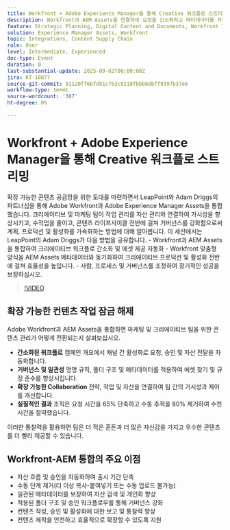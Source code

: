 ```yaml
---
title: Workfront + Adobe Experience Manager을 통해 Creative 워크플로 스트리밍
description: Workfront과 AEM Assets을 연결하여 요청을 간소화하고 메타데이터를 자동화하며 거버넌스를 향상시키고 효율적인 콘텐츠 공급망을 강화하는 방법에 대해 알아봅니다.
feature: Strategic Planning, Digital Content and Documents, Workfront Integrations and Apps
solution: Experience Manager Assets, Workfront
topic: Integrations, Content Supply Chain
role: User
level: Intermediate, Experienced
doc-type: Event
duration: 0
last-substantial-update: 2025-09-02T00:00:00Z
jira: KT-18877
source-git-commit: 91120ff6bfd81c7b3c9218fbbb6dbff9397b37e6
workflow-type: tm+mt
source-wordcount: '307'
ht-degree: 0%

---
```



# Workfront + Adobe Experience Manager을 통해 Creative 워크플로 스트리밍

확장 가능한 콘텐츠 공급망을 위한 토대를 마련하면서 LeapPoint와 Adam Driggs의 파트너십을 통해 Adobe Workfront과 Adobe Experience Manager Assets을 통합했습니다. 크리에이티브 및 마케팅 팀이 작업 관리를 자산 관리와 연결하여 가시성을 향상시키고, 수작업을 줄이고, 콘텐츠 라이프사이클 전반에 걸쳐 거버넌스를 강화함으로써 계획, 프로덕션 및 활성화를 가속화하는 방법에 대해 알아봅니다. 이 세션에서는 LeapPoint의 Adam Driggs가 다음 방법을 공유합니다. - Workfront과 AEM Assets을 통합하여 크리에이티브 워크플로 간소화 및 에셋 제공 자동화 - Workfront 맞춤형 양식을 AEM Assets 메타데이터와 동기화하여 크리에이티브 프로덕션 및 활성화 전반에 걸쳐 효율성을 높입니다. - 사람, 프로세스 및 거버넌스를 조정하여 장기적인 성공을 보장하십시오.

>[!VIDEO](https://video.tv.adobe.com/v/3471497/?learn=on&enablevpops)


## 확장 가능한 컨텐츠 작업 잠금 해제

Adobe Workfront과 AEM Assets을 통합하면 마케팅 및 크리에이티브 팀을 위한 콘텐츠 관리가 어떻게 전환되는지 살펴보십시오.

* **간소화된 워크플로** 캠페인 개요에서 채널 간 활성화로 요청, 승인 및 자산 전달을 자동화합니다.
* **거버넌스 및 일관성** 명명 규칙, 폴더 구조 및 메타데이터를 적용하여 에셋 찾기 및 규정 준수를 향상시킵니다.
* **확장 가능한 Collaboration** 전략, 작업 및 자산을 연결하여 팀 간의 가시성과 제어를 개선합니다.
* **실질적인 결과** 조직은 요청 시간을 65% 단축하고 수동 추적을 80% 제거하여 수천 시간을 절약했습니다.

이러한 통찰력을 활용하면 팀은 더 적은 혼돈과 더 많은 자신감을 가지고 우수한 콘텐츠를 더 빨리 제공할 수 있습니다.

## Workfront-AEM 통합의 주요 이점

* 자산 흐름 및 승인을 자동화하여 출시 기간 단축
* 수동 단계 제거(더 이상 복사-붙여넣기 또는 수동 업로드 불가능)
* 일관된 메타데이터를 보장하여 자산 검색 및 개인화 향상
* 적용된 폴더 구조 및 승인 워크플로우를 통해 거버넌스 강화
* 컨텐츠 작성, 승인 및 활성화에 대한 보고 및 통찰력 향상
* 컨텐츠 제작을 안전하고 효율적으로 확장할 수 있도록 지원
